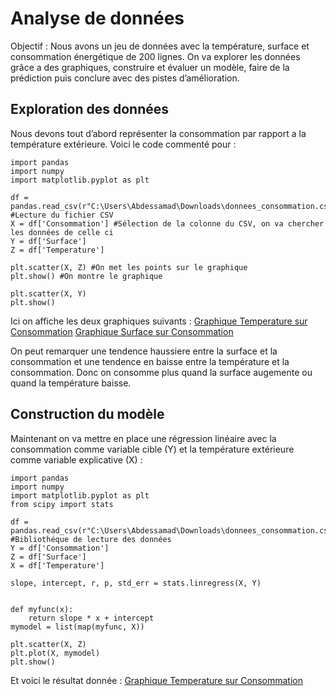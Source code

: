 # Analyse de données
Objectif : Nous avons un jeu de données avec la température, surface et consommation énergétique de 200 lignes. On va explorer les données grâce a des graphiques, construire et évaluer un modèle, faire de la prédiction puis conclure avec des pistes d’amélioration. 

## Exploration des données
Nous devons tout d’abord représenter la consommation par rapport a la température extérieure. Voici le code commenté pour : 

```
import pandas   
import numpy    
import matplotlib.pyplot as plt 

df = pandas.read_csv(r"C:\Users\Abdessamad\Downloads\donnees_consommation.csv") #Lecture du fichier CSV 
X = df['Consommation'] #Sélection de la colonne du CSV, on va chercher les données de celle ci
Y = df['Surface']
Z = df['Temperature']

plt.scatter(X, Z) #On met les points sur le graphique 
plt.show() #On montre le graphique

plt.scatter(X, Y)
plt.show()

```

Ici on affiche les deux graphiques suivants : 
[Graphique Temperature sur Consommation](Temperature_Consommation.png) [Graphique Surface sur Consommation](Surface_Consommation.png)

On peut remarquer une tendence haussiere entre la surface et la consommation et une tendence en baisse entre la température et la consommation. 
Donc on consomme plus quand la surface augemente ou quand la température baisse.

## Construction du modèle

Maintenant on va mettre en place une régression linéaire avec la consommation comme variable cible (Y) et la température extérieure comme variable explicative (X) : 

```
import pandas   
import numpy    
import matplotlib.pyplot as plt 
from scipy import stats

df = pandas.read_csv(r"C:\Users\Abdessamad\Downloads\donnees_consommation.csv") #Bibliothéque de lecture des données
Y = df['Consommation']
Z = df['Surface']
X = df['Temperature']

slope, intercept, r, p, std_err = stats.linregress(X, Y)


def myfunc(x):
    return slope * x + intercept
mymodel = list(map(myfunc, X))

plt.scatter(X, Z)
plt.plot(X, mymodel)
plt.show()

```

Et voici le résultat donnée : [Graphique Temperature sur Consommation](Temperature_Consommation_Reg.png)
